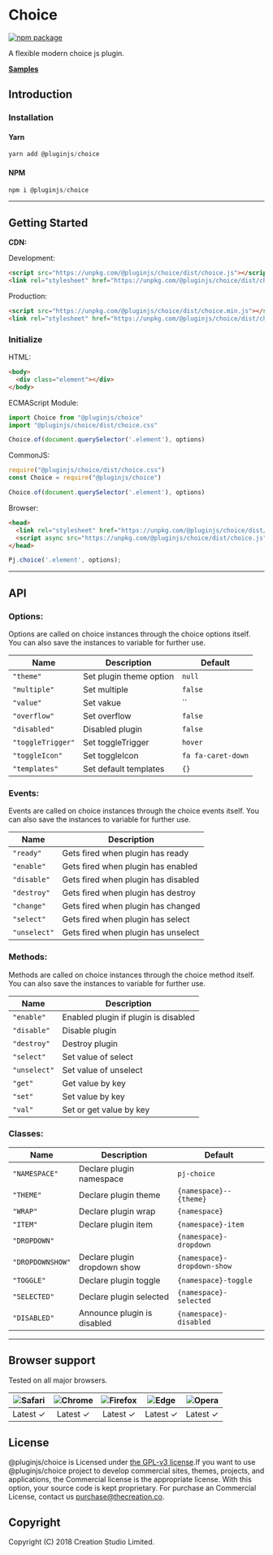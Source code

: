 # Choice
[![npm package](https://img.shields.io/npm/v/@pluginjs/choice.svg)](https://www.npmjs.com/package/@pluginjs/choice)

A flexible modern choice js plugin.

**[Samples](https://codesandbox.io/s/github/pluginjs/plugin.js/tree/master/modules/choice/samples)**

## Introduction
### Installation

#### Yarn
```javascript
yarn add @pluginjs/choice
```
#### NPM
```javascript
npm i @pluginjs/choice
```
---

## Getting Started

**CDN:**

Development:
```html
<script src="https://unpkg.com/@pluginjs/choice/dist/choice.js"></script>
<link rel="stylesheet" href="https://unpkg.com/@pluginjs/choice/dist/choice.css">
```
Production:
```html
<script src="https://unpkg.com/@pluginjs/choice/dist/choice.min.js"></script>
<link rel="stylesheet" href="https://unpkg.com/@pluginjs/choice/dist/choice.min.css">
```

### Initialize
HTML:
```html
<body>
  <div class="element"></div>
</body>
```
ECMAScript Module:
```javascript
import Choice from "@pluginjs/choice"
import "@pluginjs/choice/dist/choice.css"

Choice.of(document.querySelector('.element'), options)
```
CommonJS:
```javascript
require("@pluginjs/choice/dist/choice.css")
const Choice = require("@pluginjs/choice")

Choice.of(document.querySelector('.element'), options)
```
Browser:
```html
<head>
  <link rel="stylesheet" href="https://unpkg.com/@pluginjs/choice/dist/choice.css">
  <script async src="https://unpkg.com/@pluginjs/choice/dist/choice.js"></script>
</head>
```
```javascript
Pj.choice('.element', options);
```
---
## API

### Options:
Options are called on choice instances through the choice options itself.
You can also save the instances to variable for further use.

Name | Description | Default
-----|--------------|-----
`"theme"` | Set plugin theme option | `null`
`"multiple"` | Set multiple | `false`
`"value"` | Set vakue | ``
`"overflow"` | Set overflow | `false`
`"disabled"` | Disabled plugin | `false`
`"toggleTrigger"` | Set toggleTrigger | `hover`
`"toggleIcon"` | Set toggleIcon | `fa fa-caret-down`
`"templates"` | Set default templates | `{}`

### Events:
Events are called on choice instances through the choice events itself.
You can also save the instances to variable for further use.

Name | Description
-----|-----
`"ready"` | Gets fired when plugin has ready
`"enable"` | Gets fired when plugin has enabled
`"disable"` | Gets fired when plugin has disabled
`"destroy"` | Gets fired when plugin has destroy
`"change"` | Gets fired when plugin has changed
`"select"` | Gets fired when plugin has select
`"unselect"` | Gets fired when plugin has unselect


### Methods:
Methods are called on choice instances through the choice method itself.
You can also save the instances to variable for further use.

Name | Description
-----|-----
`"enable"` | Enabled plugin if plugin is disabled
`"disable"` | Disable plugin
`"destroy"` | Destroy plugin
`"select"` | Set value of select
`"unselect"` | Set value of unselect
`"get"` | Get value by key
`"set"` | Set value by key
`"val"` | Set or get value by key


### Classes:
Name | Description | Default
-----|------|------
`"NAMESPACE"` | Declare plugin namespace | `pj-choice`
`"THEME"` | Declare plugin theme | `{namespace}--{theme}`
`"WRAP"` | Declare plugin wrap | `{namespace}`
`"ITEM"` | Declare plugin item | `{namespace}-item`
`"DROPDOWN"` |  | `{namespace}-dropdown`
`"DROPDOWNSHOW"` | Declare plugin dropdown show | `{namespace}-dropdown-show`
`"TOGGLE"` | Declare plugin toggle | `{namespace}-toggle`
`"SELECTED"` | Declare plugin selected | `{namespace}-selected`
`"DISABLED"` | Announce plugin is disabled | `{namespace}-disabled`



---

## Browser support

Tested on all major browsers.

| <img src="https://raw.githubusercontent.com/alrra/browser-logos/master/src/safari/safari_32x32.png" alt="Safari"> | <img src="https://raw.githubusercontent.com/alrra/browser-logos/master/src/chrome/chrome_32x32.png" alt="Chrome"> | <img src="https://raw.githubusercontent.com/alrra/browser-logos/master/src/firefox/firefox_32x32.png" alt="Firefox"> | <img src="https://raw.githubusercontent.com/alrra/browser-logos/master/src/edge/edge_32x32.png" alt="Edge"> | <img src="https://raw.githubusercontent.com/alrra/browser-logos/master/src/opera/opera_32x32.png" alt="Opera"> |
|:--:|:--:|:--:|:--:|:--:|
| Latest ✓ | Latest ✓ | Latest ✓ | Latest ✓ | Latest ✓ |

## License
@pluginjs/choice is Licensed under [the GPL-v3 license](LICENSE).If you want to use @pluginjs/choice project to develop commercial sites, themes, projects, and applications, the Commercial license is the appropriate license. With this option, your source code is kept proprietary. For purchase an Commercial License, contact us purchase@thecreation.co.

## Copyright
Copyright (C) 2018 Creation Studio Limited.